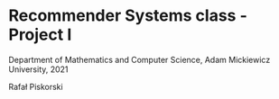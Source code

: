 # Recommender Systems class - Project I

Department of Mathematics and Computer Science, Adam Mickiewicz University, 2021

Rafał Piskorski




